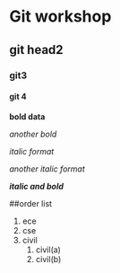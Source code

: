 # Git workshop
## git head2
### git3
#### git 4

**bold data**

_another bold_

*italic format*

_another italic format_

_**italic and bold**_

##order list
1. ece
2. cse
3. civil
      1. civil(a)
      2. civil(b)

